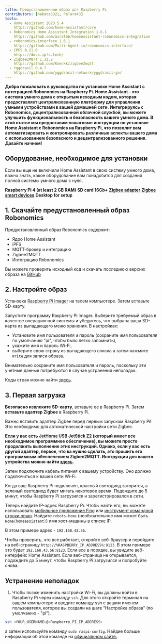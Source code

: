 ```yaml
---
title: Предустановленный образ для Raspberry Pi
contributors: [nakata5321, PaTara43]
tools:
  - Home Assistant 2023.5.4
    https://github.com/home-assistant/core
  - Robonomics Home Assistant Integration 1.6.1
    https://github.com/airalab/homeassistant-robonomics-integration
  - robonomics-interface 1.6.1
    https://github.com/Multi-Agent-io/robonomics-interface/
  - IPFS 0.21.0
    https://docs.ipfs.tech/
  - Zigbee2MQTT 1.32.2
    https://github.com/Koenkk/zigbee2mqtt
  - Yggdrasil 0.4.7
    https://github.com/yggdrasil-network/yggdrasil-go/
---
```


**Добро пожаловать в руководство по установке Home Assistant с интеграцией Robonomics на Raspberry Pi. Home Assistant - это система умного дома с открытым исходным кодом, которая предоставляет централизованную платформу для управления умными устройствами в вашей домашней сети. Интегрируясь с Robonomics, децентрализованной облачной службой, вы можете улучшить функциональность и безопасность вашего умного дома. В этой статье мы предоставим пошаговые инструкции по установке Home Assistant с Robonomics на Raspberry Pi, что позволит вам автоматизировать и контролировать различные аспекты вашего дома с использованием безопасного и децентрализованного решения. Давайте начнем!**

## Оборудование, необходимое для установки

Если вы еще не включили Home Assistant в свою систему умного дома, важно знать, какое оборудование вам понадобится для создания полной системы умного дома с нуля.

  <robo-wiki-grid-element-wrapper textAlign="center" :columns="3" flexible>
    <robo-wiki-grid-element>
      <robo-wiki-picture src="home-assistant/need_2.png" /> 
      <b>Raspberry Pi 4 (at least 2 GB RAM)</b>
    </robo-wiki-grid-element>
    <robo-wiki-grid-element>
      <robo-wiki-picture src="home-assistant/need_3.png" /> 
      <b>SD card 16Gb+</b>
    </robo-wiki-grid-element>
    <robo-wiki-grid-element>
      <robo-wiki-picture src="home-assistant/need_7.png" /> 
      <a href="https://www.zigbee2mqtt.io/information/supported_adapters.html" target="_blank"><b>Zigbee adapter</b></a>
    </robo-wiki-grid-element>
  </robo-wiki-grid-element-wrapper>

  <robo-wiki-grid-element-wrapper textAlign="center" :columns="2">
    <robo-wiki-grid-element>
      <robo-wiki-picture src="home-assistant/need_5.png" />
      <a href="https://www.zigbee2mqtt.io/supported-devices/" target="_blank"><b>Zigbee smart devices</b></a>
    </robo-wiki-grid-element>
    <robo-wiki-grid-element>
      <robo-wiki-picture src="home-assistant/need_9.png" />
      <b>Desktop for setup</b>
    </robo-wiki-grid-element>
  </robo-wiki-grid-element-wrapper>


## 1. Скачайте предустановленный образ Robonomics

Предустановленный образ Robonomics содержит:
- Ядро Home Assistant
- IPFS
- MQTT-брокер и интеграцию
- Zigbee2MQTT
- Интеграцию Robonomics

<robo-wiki-button label="Download image (~528 Mb)" link="QmeDPrNYLQKFCZgPmxyxDWSAXSjSaw7Dx46d9p3JSGM1hA?filename=robonomics_rpi.xz&download=true" />

<robo-wiki-note type="warning" title="For advanced users">

Вы можете проверить исходный код и скачать последнюю версию образа на [GitHub](https://github.com/airalab/Robonomics-HomeAssistant-image/releases)

</robo-wiki-note>


## 2. Настройте образ

Установка [Raspberry Pi Imager](https://www.raspberrypi.com/software/) на твоем компьютере. Затем вставьте SD-карту.

<robo-wiki-picture src="home-assistant/insert-sd-card.gif" alt="insert SD card" />


Запустите программу Raspberry Pi Imager. Выберите требуемый образ в качестве операционной системы и убедитесь, что выбрана ваша SD-карта из выпадающего меню хранения. 
В настройках:
- Установите имя пользователя и пароль (сохраните имя пользователя по умолчанию "pi", чтобы было легко запомнить),  
- укажите имя и пароль Wi-Fi, 
- выберите свою страну из выпадающего списка
а затем нажмите `Write` для записи образа. 
                   
<robo-wiki-note type="note">Внимательно сохраните имя пользователя и пароль, поскольку эти учетные данные потребуются в случае устранения неполадок.</robo-wiki-note>
                        
<robo-wiki-video autoplay loop controls :videos="[{src: 'QmSZM7uVizqQjLnKJy2kifs9uDZB91MgALDBARenkzU3mb', type:'mp4'}]" cover="covers/cover-1.png" />

Коды стран можно найти [здесь](https://en.wikipedia.org/wiki/List_of_ISO_3166_country_codes).

## 3. Первая загрузка

**Безопасно извлеките SD-карту**, вставьте ее в Raspberry Pi. Затем **вставьте адаптер Zigbee** в Raspberry Pi.

<robo-wiki-note type="warning">Важно вставить адаптер Zigbee перед первым запуском Raspberry Pi! 
Это необходимо для автоматической настройки сети Zigbee.</robo-wiki-note>

**Если у вас есть [JetHome USB JetStick Z2](https://jethome.ru/z2/?sl=en) (который имеет все необходимое программное обеспечение), вы можете просто продолжить выполнение этих инструкций. Однако, если у вас есть другой адаптер, первое, что ва нужно сделать, это прошить его программным обеспечением Zigbee2MQTT. Инструкции для вашего устройства можно найти [здесь](https://www.zigbee2mqtt.io/information/supported_adapters.html).**

Затем подключите кабель питания к вашему устройству. Оно должно подключиться к вашей сети Wi-Fi. 

<robo-wiki-picture src="home-assistant/first-start.gif" alt="first boot" />

Когда ваш Raspberry Pi подключен, красный светодиод загорится, а зеленый светодиод будет мигать некоторое время. Подождите до 5 минут, чтобы Raspberry Pi загрузился и зарегистрировался в сети. 

Теперь найдите IP-адрес Raspberry Pi. Чтобы найти его, вы можете использовать [мобильное приложение Fing](https://www.fing.com/products) или 
[инструмент командной строки nmap](https://vitux.com/find-devices-connected-to-your-network-with-nmap/). Найдите `robots-home` (необязательное имя может быть `Home(homeassistant)`) 
имя хост-машины в списке IP. 

В этом примере адрес - `192.168.43.56`. 

Чтобы проверить, что все работает, откройте веб-браузер и перейдите на веб-страницу `http://%RASPBERRY_IP_ADDRESS%:8123`. В этом примере это будет `192.168.43.56:8123`.
Если все в порядке, вы увидите веб-интерфейс Home Assistant. Если веб-страница не открывается, подождите до 5 минут, чтобы Raspberry Pi загрузился и попробуйте снова. 

<robo-wiki-video loop controls :videos="[{src: 'QmXjFaTd81dLrMgADtENmSqbS2uJuLJUgQUrmDu2CsSuAq', type:'mp4'}]"  cover="covers/cover-2.png" />


## Устранение неполадок

1. Чтобы позже изменить настройки Wi-Fi, вы должны войти в Raspberry Pi через команду `ssh`. Для этого откройте терминал на вашем компьютере
и введите команду ssh с вашим именем пользователя, которое вы создали на шаге "Настройка образа" (по умолчанию - "pi"). 

<code-helper additionalLine="your_username@your_hostname">

```bash
ssh <YOUR_USERNAME>@<Raspberry_PI_IP_ADDRESS>
```
</code-helper>

а затем используйте команду `sudo raspi-config`. Найдие больше информации об этой команде на [официальном сайте.](https://www.raspberrypi.com/documentation/computers/configuration.html)
